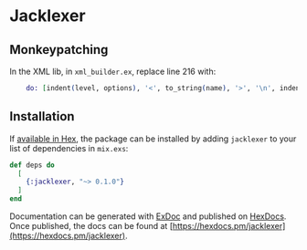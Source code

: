 # Jacklexer

## Monkeypatching
In the XML lib, in `xml_builder.ex`, replace line 216 with:
```elixir
    do: [indent(level, options), '<', to_string(name), '>', '\n', indent(level, options), '</', to_string(name), '>']
```

## Installation

If [available in Hex](https://hex.pm/docs/publish), the package can be installed
by adding `jacklexer` to your list of dependencies in `mix.exs`:

```elixir
def deps do
  [
    {:jacklexer, "~> 0.1.0"}
  ]
end
```

Documentation can be generated with [ExDoc](https://github.com/elixir-lang/ex_doc)
and published on [HexDocs](https://hexdocs.pm). Once published, the docs can
be found at [https://hexdocs.pm/jacklexer](https://hexdocs.pm/jacklexer).


